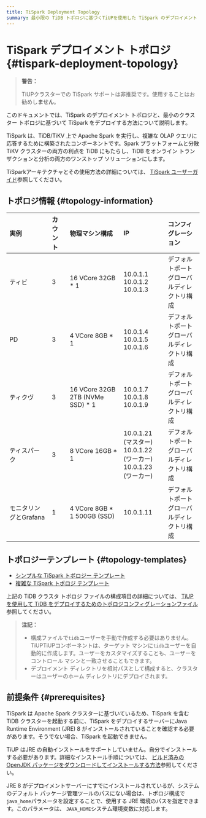 ```yaml
---
title: TiSpark Deployment Topology
summary: 最小限の TiDB トポロジに基づくTiUPを使用した TiSpark のデプロイメント トポロジを学習します。
---
```


# TiSpark デプロイメント トポロジ {#tispark-deployment-topology}

> **警告：**
>
> TiUPクラスターでの TiSpark サポートは非​​推奨です。使用することはお勧めし**ません**。

このドキュメントでは、TiSpark のデプロイメント トポロジと、最小のクラスター トポロジに基づいて TiSpark をデプロイする方法について説明します。

TiSpark は、TiDB/TiKV 上で Apache Spark を実行し、複雑な OLAP クエリに応答するために構築されたコンポーネントです。Spark プラットフォームと分散 TiKV クラスターの両方の利点を TiDB にもたらし、TiDB をオンライン トランザクションと分析の両方のワンストップ ソリューションにします。

TiSparkアーキテクチャとその使用方法の詳細については、 [TiSpark ユーザーガイド](/tispark-overview.md)参照してください。

## トポロジ情報 {#topology-information}

| 実例             | カウント | 物理マシン構成                          | IP                                                           | コンフィグレーション                 |
| :------------- | :--- | :------------------------------- | :----------------------------------------------------------- | :------------------------- |
| ティビ            | 3    | 16 VCore 32GB * 1                | 10.0.1.1<br/> 10.0.1.2<br/> 10.0.1.3                         | デフォルトポート<br/>グローバルディレクトリ構成 |
| PD             | 3    | 4 VCore 8GB * 1                  | 10.0.1.4<br/> 10.0.1.5<br/> 10.0.1.6                         | デフォルトポート<br/>グローバルディレクトリ構成 |
| ティクヴ           | 3    | 16 VCore 32GB 2TB (NVMe SSD) * 1 | 10.0.1.7<br/> 10.0.1.8<br/> 10.0.1.9                         | デフォルトポート<br/>グローバルディレクトリ構成 |
| ティスパーク         | 3    | 8 VCore 16GB * 1                 | 10.0.1.21 (マスター)<br/> 10.0.1.22 (ワーカー)<br/> 10.0.1.23 (ワーカー) | デフォルトポート<br/>グローバルディレクトリ構成 |
| モニタリングとGrafana | 1    | 4 VCore 8GB * 1 500GB (SSD)      | 10.0.1.11                                                    | デフォルトポート<br/>グローバルディレクトリ構成 |

## トポロジーテンプレート {#topology-templates}

-   [シンプルな TiSpark トポロジー テンプレート](https://github.com/pingcap/docs/blob/master/config-templates/simple-tispark.yaml)
-   [複雑な TiSpark トポロジ テンプレート](https://github.com/pingcap/docs/blob/master/config-templates/complex-tispark.yaml)

上記の TiDB クラスタ トポロジ ファイルの構成項目の詳細については、 [TiUP を使用して TiDB をデプロイするためのトポロジコンフィグレーションファイル](/tiup/tiup-cluster-topology-reference.md)参照してください。

> **注記：**
>
> -   構成ファイルで`tidb`ユーザーを手動で作成する必要はありません。TiUPTiUPコンポーネントは、ターゲット マシンに`tidb`ユーザーを自動的に作成します。ユーザーをカスタマイズすることも、ユーザーをコントロール マシンと一致させることもできます。
> -   デプロイメント ディレクトリを相対パスとして構成すると、クラスターはユーザーのホーム ディレクトリにデプロイされます。

## 前提条件 {#prerequisites}

TiSpark は Apache Spark クラスターに基づいているため、TiSpark を含む TiDB クラスターを起動する前に、TiSpark をデプロイするサーバーにJava Runtime Environment (JRE) 8 がインストールされていることを確認する必要があります。そうでない場合、TiSpark を起動できません。

TiUP はJRE の自動インストールをサポートしていません。自分でインストールする必要があります。詳細なインストール手順については、 [ビルド済みの OpenJDK パッケージをダウンロードしてインストールする方法](https://openjdk.java.net/install/)参照してください。

JRE 8 がデプロイメントサーバーにすでにインストールされているが、システムのデフォルト パッケージ管理ツールのパスにない場合は、トポロジ構成で`java_home`パラメータを設定することで、使用する JRE 環境のパスを指定できます。このパラメータは、 `JAVA_HOME`システム環境変数に対応します。
